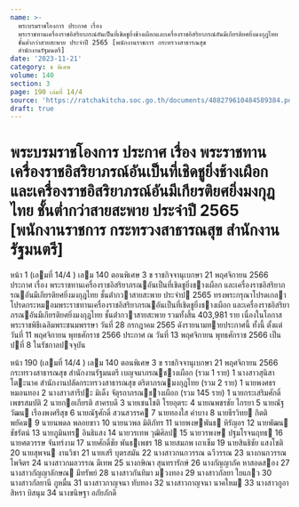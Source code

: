 ```yaml
---
name: >-
  พระบรมราชโองการ ประกาศ เรื่อง
  พระราชทานเครื่องราชอิสริยาภรณ์อันเป็นที่เชิดชูยิ่งช้างเผือกและเครื่องราชอิสริยาภรณ์อันมีเกียรติยศยิ่งมงกุฎไทย
  ชั้นต่ำกว่าสายสะพาย ประจำปี 2565 [พนักงานราชการ กระทรวงสาธารณสุข
  สำนักงานรัฐมนตรี]
date: '2023-11-21'
category: ข พิเศษ
volume: 140
section: 3
page: 190 เล่มที่ 14/4
source: 'https://ratchakitcha.soc.go.th/documents/488279610484589384.pdf'
draft: true
---
```


# พระบรมราชโองการ ประกาศ เรื่อง พระราชทานเครื่องราชอิสริยาภรณ์อันเป็นที่เชิดชูยิ่งช้างเผือกและเครื่องราชอิสริยาภรณ์อันมีเกียรติยศยิ่งมงกุฎไทย ชั้นต่ำกว่าสายสะพาย ประจำปี 2565 [พนักงานราชการ กระทรวงสาธารณสุข สำนักงานรัฐมนตรี]

หน้า 1 (เลมที่ 14/4 ) เลม 140 ตอนพิเศษ 3 ข ราชกิจจานุเบกษา 21 พฤศจิกายน 2566 ประกาศ เรื่อง พระราชทานเครื่องราชอิสริยาภรณอันเป็นที่เชิดชูยิ่งชางเผือก และเครื่องราชอิสริยาภรณอันมีเกียรติยศยิ่งมงกุฎไทย ชั้นต่ํากวาสายสะพาย ประจําป 2565 ทรงพระกรุณาโปรดเกลาโปรดกระหมอมพระราชทานเครื่องราชอิสริยาภรณอันเป็นที่เชิดชูยิ่งชางเผือก และเครื่องราชอิสริยาภรณอันมีเกียรติยศยิ่งมงกุฎไทย ชั้นต่ํากวาสายสะพาย รวมทั้งสิ้น 403,981 ราย เนื่องในโอกาสพระราชพิธีเฉลิมพระชนมพรรษา วันที่ 28 กรกฎาคม 2565 ดังรายนามทายประกาศนี้ ทั้งนี้ ตั้งแต่วันที่ 11 พฤศจิกายน พุทธศักราช 2566 ประกาศ ณ วันที่ 13 พฤศจิกายน พุทธศักราช 2566 เป็นปที่ 8 ในรัชกาลปจจุบัน

หน้า 190 (เลมที่ 14/4 ) เลม 140 ตอนพิเศษ 3 ข ราชกิจจานุเบกษา 21 พฤศจิกายน 2566 กระทรวงสาธารณสุข สํานักงานรัฐมนตรี เบญจมาภรณชางเผือก (รวม 1 ราย) 1 นางสาวสุนิสา โตะนาค สํานักงานปลัดกระทรวงสาธารณสุข ตริตาภรณมงกุฎไทย (รวม 2 ราย) 1 นายพงศธร หมอนทอง 2 นางสาวสารีปะ มิเด็ง จัตุรถาภรณชางเผือก (รวม 145 ราย) 1 นายกระเสริมศักดิ์ เพชรสมบัติ 2 นายกอเกียรติ สาครบดี 3 นายเชนโชติ โรยอุตระ 4 นายณพชรชัย ไกรยา 5 นายณัฐวัฒน เรืองพงศรีสุข 6 นายณัฐศักดิ์ สวนสวรรค 7 นายทองใส คําบาง 8 นายธีรวิทย กิตติพยัคฆ 9 นายนพดล พลอยขาว 10 นายนวพล มิติภัทร 11 นายพงษพันธ หิรัญอร 12 นายพัฒน ชัชรัตน์ 13 นายภูมินทร อินธิแสง 14 นายวรเทพ วุฒิศิลป 15 นายวรพงษ ปฐมโรจนฤทธ 16 นายศตวรรษ จันทร์งาม 17 นายศักดิ์ชัย พันธเพชร 18 นายสมภพ เถาเข็ม 19 นายสินธิชัย แสงโชติ 20 นายสุพจน งานวิชา 21 นายเสรี บุตรสมัน 22 นางสาวกนกวรรณ ฉวีวรรณ 23 นางกนกวรรณ ไพจิตร 24 นางสาวกมลวรรณ มีเทพ 25 นางกษิณา สุนทรารักษ์ 26 นางกัญญาภัค หาสอดสอง 27 นางสาวกัญญาลักษณ มีทรัพย์ 28 นางสาวกันทิมา มวงทอง 29 นางสาวกัลยา ใยแกว 30 นางสาวกัลยานี ภูหมื่น 31 นางสาวกาญจนา ทับทอง 32 นางสาวกาญจนา นาคใหม 33 นางสาวกูอาสิหรา บิสนุม 34 นางขนิษฐา อภัยภักดี
